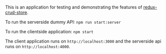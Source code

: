 This is an application for testing and demonstrating the features of [redux-crud-store](https://github.com/devvmh/redux-crud-store).

To run the serverside dummy API: `npm run start:server`

To run the clientside application: `npm start`

The client application runs on `http://localhost:3000` and the serverside api runs on `http://localhost:4000`.
